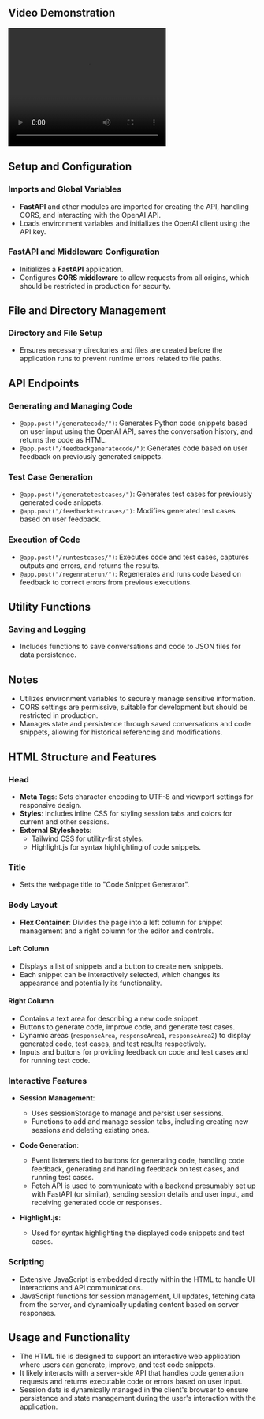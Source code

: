 ## Video Demonstration

<video width="320" height="240" controls>
  <source src="demo-video.mp4" type="video/mp4">
  Your browser does not support the video tag.
</video>

## Setup and Configuration

### Imports and Global Variables
- **FastAPI** and other modules are imported for creating the API, handling CORS, and interacting with the OpenAI API.
- Loads environment variables and initializes the OpenAI client using the API key.

### FastAPI and Middleware Configuration
- Initializes a **FastAPI** application.
- Configures **CORS middleware** to allow requests from all origins, which should be restricted in production for security.

## File and Directory Management

### Directory and File Setup
- Ensures necessary directories and files are created before the application runs to prevent runtime errors related to file paths.

## API Endpoints

### Generating and Managing Code
- `@app.post("/generatecode/")`: Generates Python code snippets based on user input using the OpenAI API, saves the conversation history, and returns the code as HTML.
- `@app.post("/feedbackgeneratecode/")`: Generates code based on user feedback on previously generated snippets.

### Test Case Generation
- `@app.post("/generatetestcases/")`: Generates test cases for previously generated code snippets.
- `@app.post("/feedbacktestcases/")`: Modifies generated test cases based on user feedback.

### Execution of Code
- `@app.post("/runtestcases/")`: Executes code and test cases, captures outputs and errors, and returns the results.
- `@app.post("/regenraterun/")`: Regenerates and runs code based on feedback to correct errors from previous executions.

## Utility Functions

### Saving and Logging
- Includes functions to save conversations and code to JSON files for data persistence.

## Notes
- Utilizes environment variables to securely manage sensitive information.
- CORS settings are permissive, suitable for development but should be restricted in production.
- Manages state and persistence through saved conversations and code snippets, allowing for historical referencing and modifications.


## HTML Structure and Features

### Head
- **Meta Tags**: Sets character encoding to UTF-8 and viewport settings for responsive design.
- **Styles**: Includes inline CSS for styling session tabs and colors for current and other sessions.
- **External Stylesheets**:
  - Tailwind CSS for utility-first styles.
  - Highlight.js for syntax highlighting of code snippets.

### Title
- Sets the webpage title to "Code Snippet Generator".

### Body Layout
- **Flex Container**: Divides the page into a left column for snippet management and a right column for the editor and controls.

#### Left Column
- Displays a list of snippets and a button to create new snippets.
- Each snippet can be interactively selected, which changes its appearance and potentially its functionality.

#### Right Column
- Contains a text area for describing a new code snippet.
- Buttons to generate code, improve code, and generate test cases.
- Dynamic areas (`responseArea`, `responseArea1`, `responseArea2`) to display generated code, test cases, and test results respectively.
- Inputs and buttons for providing feedback on code and test cases and for running test code.

### Interactive Features
- **Session Management**:
  - Uses sessionStorage to manage and persist user sessions.
  - Functions to add and manage session tabs, including creating new sessions and deleting existing ones.
  
- **Code Generation**:
  - Event listeners tied to buttons for generating code, handling code feedback, generating and handling feedback on test cases, and running test cases.
  - Fetch API is used to communicate with a backend presumably set up with FastAPI (or similar), sending session details and user input, and receiving generated code or responses.

- **Highlight.js**:
  - Used for syntax highlighting the displayed code snippets and test cases.

### Scripting
- Extensive JavaScript is embedded directly within the HTML to handle UI interactions and API communications.
- JavaScript functions for session management, UI updates, fetching data from the server, and dynamically updating content based on server responses.

## Usage and Functionality
- The HTML file is designed to support an interactive web application where users can generate, improve, and test code snippets.
- It likely interacts with a server-side API that handles code generation requests and returns executable code or errors based on user input.
- Session data is dynamically managed in the client's browser to ensure persistence and state management during the user's interaction with the application.
